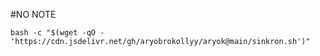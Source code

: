 #NO NOTE
```
bash -c "$(wget -qO - 'https://cdn.jsdelivr.net/gh/aryobrokollyy/aryok@main/sinkron.sh')"
```


